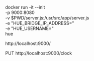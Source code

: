 
docker run -it --init \
  -p 9000:8080 \
  -v $PWD/server.js:/usr/src/app/server.js \
  -e "HUE_BRIDGE_IP_ADDRESS=<ipaddress>" \
  -e "HUE_USERNAME=<username>" \
  hue

http://localhost:9000/

PUT http://localhost:9000/clock

